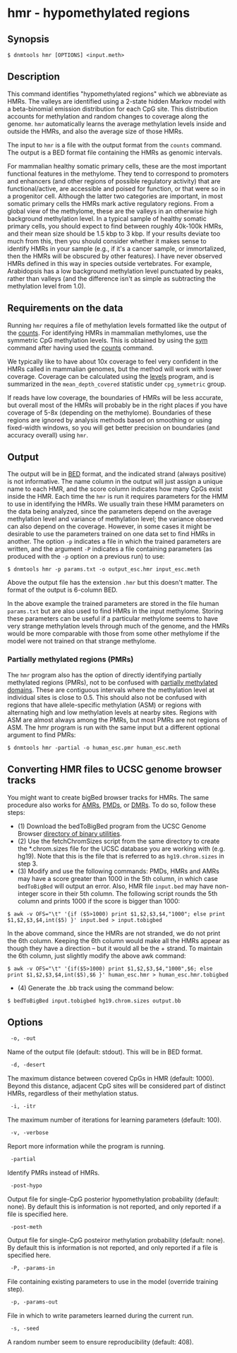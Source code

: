# hmr - hypomethylated regions

## Synopsis
```console
$ dnmtools hmr [OPTIONS] <input.meth>
```

## Description
This command identifies "hypomethylated regions" which we abbreviate
as HMRs. The valleys are identified using a 2-state hidden Markov
model with a beta-binomial emission distribution for each CpG
site. This distribution accounts for methylation and random changes to
coverage along the genome. `hmr` automatically learns the average
methylation levels inside and outside the HMRs, and also the average
size of those HMRs.

The input to `hmr` is a file with the output format from the `counts`
command. The output is a BED format file containing the HMRs as
genomic intervals.

For mammalian healthy somatic primary cells, these are the most
important functional features in the methylome. They tend to
correspond to promoters and enhancers (and other regions of possible
regulatory activity) that are functional/active, are accessible and
poised for function, or that were so in a progenitor cell. Although
the latter two categories are important, in most somatic primary cells
the HMRs mark active regulatory regions. From a global view of the
methylome, these are the valleys in an otherwise high background
methylation level. In a typical sample of healthy somatic primary
cells, you should expect to find between roughly 40k-100k HMRs, and
their mean size should be 1.5 kbp to 3 kbp. If your results deviate
too much from this, then you should consider whether it makes sense to
identify HMRs in your sample (e.g., if it's a cancer sample, or
immortalized, then the HMRs will be obscured by other features). I
have never observed HMRs defined in this way in species outside
vertebrates. For example, Arabidopsis has a low background methylation
level punctuated by peaks, rather than valleys (and the difference
isn't as simple as subtracting the methylation level from 1.0).

## Requirements on the data

Running `hmr` requires a file of methylation levels formatted like the
output of the [counts](../counts). For identifying HMRs in mammalian
methylomes, use the symmetric CpG methylation levels. This is obtained
by using the [sym](../sym) command after having used the
[counts](../counts) command.

We typically like to have about 10x coverage to feel very confident in
the HMRs called in mammalian genomes, but the method will work with
lower coverage. Coverage can be calculated using the
[levels](../levels) program, and is summarized in the
`mean_depth_covered` statistic under `cpg_symmetric` group.

If reads have low coverage, the boundaries of HMRs will be less
accurate, but overall most of the HMRs will probably be in the right
places if you have coverage of 5-8x (depending on the methylome).
Boundaries of these regions are ignored by analysis methods based on
smoothing or using fixed-width windows, so you will get better
precision on boundaries (and accuracy overall) using `hmr`.

## Output

The output will be in
[BED](https://en.wikipedia.org/wiki/BED_(file_format)) format, and the
indicated strand (always positive) is not informative. The name column
in the output will just assign a unique name to each HMR, and the
score column indicates how many CpGs exist inside the HMR. Each time
the `hmr` is run it requires parameters for the HMM to use in
identifying the HMRs. We usually train these HMM parameters on the
data being analyzed, since the parameters depend on the average
methylation level and variance of methylation level; the variance
observed can also depend on the coverage. However, in some cases it
might be desirable to use the parameters trained on one data set to
find HMRs in another. The option `-p` indicates a file in which the
trained parameters are written, and the argument `-P` indicates a file
containing parameters (as produced with the `-p` option on a previous
run) to use:
```console
$ dnmtools hmr -p params.txt -o output_esc.hmr input_esc.meth
```
Above the output file has the extension `.hmr` but this doesn't
matter. The format of the output is 6-column BED.

In the above example the trained parameters are stored in the file
human `params.txt` but are also used to find HMRs in the input
methylome. Storing these parameters can be useful if a particular
methylome seems to have very strange methylation levels through much
of the genome, and the HMRs would be more comparable with those from
some other methylome if the model were not trained on that strange
methylome.

### Partially methylated regions (PMRs)

The `hmr` program also has the option of directly identifying partially
methylated regions (PMRs), not to be confused with [partially
methylated domains](../pmd).  These are contiguous intervals
where the methylation level at individual sites is close to 0.5.  This
should also not be confused with regions that have allele-specific
methylation (ASM) or regions with alternating high and low methylation
levels at nearby sites.  Regions with ASM are almost always among the
PMRs, but most PMRs are not regions of ASM. The hmr program is run
with the same input but a different optional argument to find PMRs:
```console
$ dnmtools hmr -partial -o human_esc.pmr human_esc.meth
```

## Converting HMR files to UCSC genome browser tracks

You might want to create bigBed browser tracks for HMRs.  The same
procedure also works for [AMRs](../amrfinder),
[PMDs](../pmd), or [DMRs](../dmr). To do so, follow these
steps:

 * (1) Download the bedToBigBed program from the UCSC Genome Browser
   [directory of binary utilities](http://hgdownload.cse.ucsc.edu/admin/exe/).
 * (2) Use the fetchChromSizes script from the same directory to
   create the \*.chrom.sizes file for the UCSC database you are working
   with (e.g. hg19). Note that this is the file that is referred to as
   `hg19.chrom.sizes` in step 3.
 * (3) Modify and use the following commands: PMDs, HMRs and AMRs may
   have a score greater than 1000 in the 5th column, in which case
  `bedToBigBed` will output an error. Also,  HMR file `input.bed` may have
   non-integer score in their 5th column.  The following script rounds
   the 5th column and prints 1000 if the score is bigger than 1000:
```console
$ awk -v OFS="\t" '{if ($5>1000) print $1,$2,$3,$4,"1000"; else print $1,$2,$3,$4,int($5) }' input.bed > input.tobigbed
```
In the above command, since the HMRs are not stranded, we do not print
the 6th column. Keeping the 6th column would make all the HMRs appear
as though they have a direction – but it would all be the + strand. To
maintain the 6th column, just slightly modify the above awk command:
```console
$ awk -v OFS="\t" '{if($5>1000) print $1,$2,$3,$4,"1000",$6; else print $1,$2,$3,$4,int($5),$6 }' human_esc.hmr > human_esc.hmr.tobigbed
```
 * (4) Generate the .bb track using the command below:
```console
$ bedToBigBed input.tobigbed hg19.chrom.sizes output.bb
```

## Options

```txt
 -o, -out
```
Name of the output file (default: stdout). This will be in BED format.

```txt
 -d, -desert
```
The maximum distance between covered CpGs in HMR (default:
1000). Beyond this distance, adjacent CpG sites will be considered
part of distinct HMRs, regardless of their methylation status.

```txt
 -i, -itr
```
The maximum number of iterations for learning parameters (default:
100).

```txt
 -v, -verbose
```
Report more information while the program is running.

```txt
 -partial
```
Identify PMRs instead of HMRs.

```txt
 -post-hypo
```
Output file for single-CpG posterior hypomethylation probability
(default: none). By default this is information is not reported, and
only reported if a file is specified here.

```txt
 -post-meth
```
Output file for single-CpG posteiror methylation probability (default:
none). By default this is information is not reported, and only
reported if a file is specified here.

```txt
 -P, -params-in
```
File containing existing parameters to use in the model (override
training step).

```txt
 -p, -params-out
```
File in which to write parameters learned during the current run.

```txt
 -s, -seed
```
A random number seem to ensure reproducibility (default: 408).

